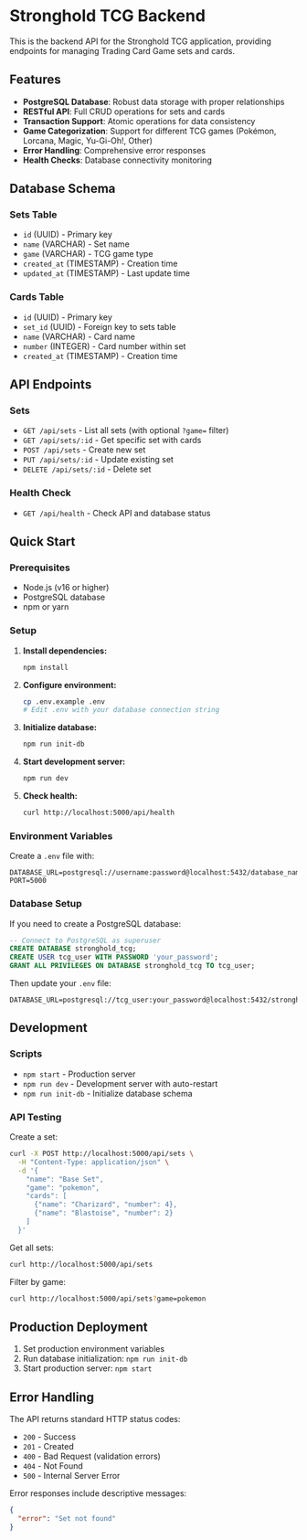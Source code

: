 # Stronghold TCG Backend

This is the backend API for the Stronghold TCG application, providing endpoints for managing Trading Card Game sets and cards.

## Features

- **PostgreSQL Database**: Robust data storage with proper relationships
- **RESTful API**: Full CRUD operations for sets and cards
- **Transaction Support**: Atomic operations for data consistency
- **Game Categorization**: Support for different TCG games (Pokémon, Lorcana, Magic, Yu-Gi-Oh!, Other)
- **Error Handling**: Comprehensive error responses
- **Health Checks**: Database connectivity monitoring

## Database Schema

### Sets Table
- `id` (UUID) - Primary key
- `name` (VARCHAR) - Set name
- `game` (VARCHAR) - TCG game type
- `created_at` (TIMESTAMP) - Creation time
- `updated_at` (TIMESTAMP) - Last update time

### Cards Table
- `id` (UUID) - Primary key
- `set_id` (UUID) - Foreign key to sets table
- `name` (VARCHAR) - Card name
- `number` (INTEGER) - Card number within set
- `created_at` (TIMESTAMP) - Creation time

## API Endpoints

### Sets
- `GET /api/sets` - List all sets (with optional `?game=` filter)
- `GET /api/sets/:id` - Get specific set with cards
- `POST /api/sets` - Create new set
- `PUT /api/sets/:id` - Update existing set
- `DELETE /api/sets/:id` - Delete set

### Health Check
- `GET /api/health` - Check API and database status

## Quick Start

### Prerequisites
- Node.js (v16 or higher)
- PostgreSQL database
- npm or yarn

### Setup

1. **Install dependencies:**
   ```bash
   npm install
   ```

2. **Configure environment:**
   ```bash
   cp .env.example .env
   # Edit .env with your database connection string
   ```

3. **Initialize database:**
   ```bash
   npm run init-db
   ```

4. **Start development server:**
   ```bash
   npm run dev
   ```

5. **Check health:**
   ```bash
   curl http://localhost:5000/api/health
   ```

### Environment Variables

Create a `.env` file with:

```env
DATABASE_URL=postgresql://username:password@localhost:5432/database_name
PORT=5000
```

### Database Setup

If you need to create a PostgreSQL database:

```sql
-- Connect to PostgreSQL as superuser
CREATE DATABASE stronghold_tcg;
CREATE USER tcg_user WITH PASSWORD 'your_password';
GRANT ALL PRIVILEGES ON DATABASE stronghold_tcg TO tcg_user;
```

Then update your `.env` file:
```env
DATABASE_URL=postgresql://tcg_user:your_password@localhost:5432/stronghold_tcg
```

## Development

### Scripts
- `npm start` - Production server
- `npm run dev` - Development server with auto-restart
- `npm run init-db` - Initialize database schema

### API Testing

Create a set:
```bash
curl -X POST http://localhost:5000/api/sets \
  -H "Content-Type: application/json" \
  -d '{
    "name": "Base Set",
    "game": "pokemon",
    "cards": [
      {"name": "Charizard", "number": 4},
      {"name": "Blastoise", "number": 2}
    ]
  }'
```

Get all sets:
```bash
curl http://localhost:5000/api/sets
```

Filter by game:
```bash
curl http://localhost:5000/api/sets?game=pokemon
```

## Production Deployment

1. Set production environment variables
2. Run database initialization: `npm run init-db`
3. Start production server: `npm start`

## Error Handling

The API returns standard HTTP status codes:
- `200` - Success
- `201` - Created
- `400` - Bad Request (validation errors)
- `404` - Not Found
- `500` - Internal Server Error

Error responses include descriptive messages:
```json
{
  "error": "Set not found"
}
```

